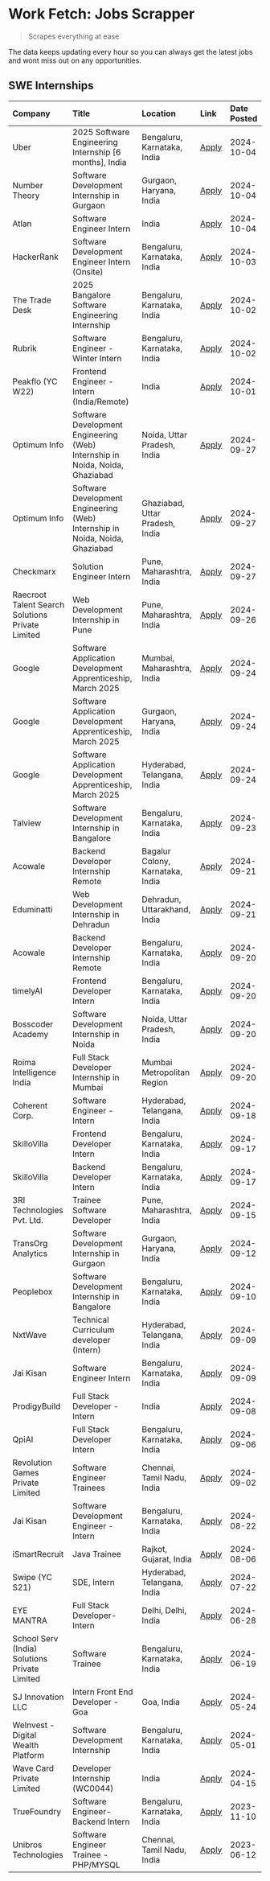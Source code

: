 # Work Fetch: Jobs Scrapper
> Scrapes everything at ease

The data keeps updating every hour so you can always get the latest jobs and wont miss out on any opportunities.

## SWE Internships
<!--START_SECTION:workfetch-->
| Company                                          | Title                                                                        | Location                         | Link                                                                                                                                                                                                                                             | Date Posted   |
|:-------------------------------------------------|:-----------------------------------------------------------------------------|:---------------------------------|:-------------------------------------------------------------------------------------------------------------------------------------------------------------------------------------------------------------------------------------------------|:--------------|
| Uber                                             | 2025 Software Engineering Internship [6 months], India                       | Bengaluru, Karnataka, India      | [Apply](https://in.linkedin.com/jobs/view/2025-software-engineering-internship-6-months-india-at-uber-4043151908?position=19&pageNum=0&refId=xwIUEWtjlwjcfF5ghgA0fA%3D%3D&trackingId=y%2F6rhQALBG5SQImTEIELBw%3D%3D)                             | 2024-10-04    |
| Number Theory                                    | Software Development Internship in Gurgaon                                   | Gurgaon, Haryana, India          | [Apply](https://in.linkedin.com/jobs/view/software-development-internship-in-gurgaon-at-number-theory-4042414715?position=53&pageNum=0&refId=xwIUEWtjlwjcfF5ghgA0fA%3D%3D&trackingId=Zdq3PIkg0UvCyLHTSQGmHw%3D%3D)                               | 2024-10-04    |
| Atlan                                            | Software Engineer Intern                                                     | India                            | [Apply](https://in.linkedin.com/jobs/view/software-engineer-intern-at-atlan-4040478822?position=55&pageNum=0&refId=xwIUEWtjlwjcfF5ghgA0fA%3D%3D&trackingId=4zs4dTIHKhjUjmi5o2mHYg%3D%3D)                                                         | 2024-10-04    |
| HackerRank                                       | Software Development Engineer Intern (Onsite)                                | Bengaluru, Karnataka, India      | [Apply](https://in.linkedin.com/jobs/view/software-development-engineer-intern-onsite-at-hackerrank-4040131804?position=29&pageNum=0&refId=xwIUEWtjlwjcfF5ghgA0fA%3D%3D&trackingId=%2FuEyRJp3coM3z1IorslDOQ%3D%3D)                               | 2024-10-03    |
| The Trade Desk                                   | 2025 Bangalore Software Engineering Internship                               | Bengaluru, Karnataka, India      | [Apply](https://in.linkedin.com/jobs/view/2025-bangalore-software-engineering-internship-at-the-trade-desk-3987456531?position=13&pageNum=0&refId=xwIUEWtjlwjcfF5ghgA0fA%3D%3D&trackingId=WxW8Q20zn7AsuDCxE64iig%3D%3D)                          | 2024-10-02    |
| Rubrik                                           | Software Engineer - Winter Intern                                            | Bengaluru, Karnataka, India      | [Apply](https://in.linkedin.com/jobs/view/software-engineer-winter-intern-at-rubrik-4006567784?position=18&pageNum=0&refId=xwIUEWtjlwjcfF5ghgA0fA%3D%3D&trackingId=9kglbWo9KoUwxzOhXfYuzQ%3D%3D)                                                 | 2024-10-02    |
| Peakflo (YC W22)                                 | Frontend Engineer - Intern (India/Remote)                                    | India                            | [Apply](https://in.linkedin.com/jobs/view/frontend-engineer-intern-india-remote-at-peakflo-yc-w22-4037729755?position=16&pageNum=0&refId=xwIUEWtjlwjcfF5ghgA0fA%3D%3D&trackingId=giPPJTpVCNSsFpPOTrK4Hw%3D%3D)                                   | 2024-10-01    |
| Optimum Info                                     | Software Development Engineering (Web) Internship in Noida, Noida, Ghaziabad | Noida, Uttar Pradesh, India      | [Apply](https://in.linkedin.com/jobs/view/software-development-engineering-web-internship-in-noida-noida-ghaziabad-at-optimum-info-4037042231?position=6&pageNum=0&refId=xwIUEWtjlwjcfF5ghgA0fA%3D%3D&trackingId=tae8Rq9So0gkWcQ0stvlyQ%3D%3D)   | 2024-09-27    |
| Optimum Info                                     | Software Development Engineering (Web) Internship in Noida, Noida, Ghaziabad | Ghaziabad, Uttar Pradesh, India  | [Apply](https://in.linkedin.com/jobs/view/software-development-engineering-web-internship-in-noida-noida-ghaziabad-at-optimum-info-4037041629?position=7&pageNum=0&refId=xwIUEWtjlwjcfF5ghgA0fA%3D%3D&trackingId=7xF%2F3Tyv86OfX4mhqTWj3w%3D%3D) | 2024-09-27    |
| Checkmarx                                        | Solution Engineer Intern                                                     | Pune, Maharashtra, India         | [Apply](https://in.linkedin.com/jobs/view/solution-engineer-intern-at-checkmarx-4036405936?position=60&pageNum=0&refId=xwIUEWtjlwjcfF5ghgA0fA%3D%3D&trackingId=oNXkj2C7X5Jzf6DWgvErXQ%3D%3D)                                                     | 2024-09-27    |
| Raecroot Talent Search Solutions Private Limited | Web Development Internship in Pune                                           | Pune, Maharashtra, India         | [Apply](https://in.linkedin.com/jobs/view/web-development-internship-in-pune-at-raecroot-talent-search-solutions-private-limited-4034584677?position=47&pageNum=0&refId=xwIUEWtjlwjcfF5ghgA0fA%3D%3D&trackingId=j9sCRGm0OvnKhrMhUiuGwA%3D%3D)    | 2024-09-26    |
| Google                                           | Software Application Development Apprenticeship, March 2025                  | Mumbai, Maharashtra, India       | [Apply](https://in.linkedin.com/jobs/view/software-application-development-apprenticeship-march-2025-at-google-4032958573?position=2&pageNum=0&refId=xwIUEWtjlwjcfF5ghgA0fA%3D%3D&trackingId=bN11g8b8cSAnWdLMhljbVQ%3D%3D)                       | 2024-09-24    |
| Google                                           | Software Application Development Apprenticeship, March 2025                  | Gurgaon, Haryana, India          | [Apply](https://in.linkedin.com/jobs/view/software-application-development-apprenticeship-march-2025-at-google-4032958554?position=3&pageNum=0&refId=xwIUEWtjlwjcfF5ghgA0fA%3D%3D&trackingId=JF1mNjoDhaf6armJUWqtyw%3D%3D)                       | 2024-09-24    |
| Google                                           | Software Application Development Apprenticeship, March 2025                  | Hyderabad, Telangana, India      | [Apply](https://in.linkedin.com/jobs/view/software-application-development-apprenticeship-march-2025-at-google-4032957528?position=4&pageNum=0&refId=xwIUEWtjlwjcfF5ghgA0fA%3D%3D&trackingId=JfQFnX5qUEj3N3ojyndrfw%3D%3D)                       | 2024-09-24    |
| Talview                                          | Software Development Internship in Bangalore                                 | Bengaluru, Karnataka, India      | [Apply](https://in.linkedin.com/jobs/view/software-development-internship-in-bangalore-at-talview-4033703077?position=10&pageNum=0&refId=xwIUEWtjlwjcfF5ghgA0fA%3D%3D&trackingId=9cWZ9XgmXWDtXV73kOCXCA%3D%3D)                                   | 2024-09-23    |
| Acowale                                          | Backend Developer Internship Remote                                          | Bagalur Colony, Karnataka, India | [Apply](https://in.linkedin.com/jobs/view/backend-developer-internship-remote-at-acowale-4030088707?position=17&pageNum=0&refId=xwIUEWtjlwjcfF5ghgA0fA%3D%3D&trackingId=3yEoJYC6vKECvMjN6zoMFw%3D%3D)                                            | 2024-09-21    |
| Eduminatti                                       | Web Development Internship in Dehradun                                       | Dehradun, Uttarakhand, India     | [Apply](https://in.linkedin.com/jobs/view/web-development-internship-in-dehradun-at-eduminatti-4032105381?position=27&pageNum=0&refId=xwIUEWtjlwjcfF5ghgA0fA%3D%3D&trackingId=Wb6Obk3L2tJWjWbFgduFog%3D%3D)                                      | 2024-09-21    |
| Acowale                                          | Backend Developer Internship Remote                                          | Bengaluru, Karnataka, India      | [Apply](https://in.linkedin.com/jobs/view/backend-developer-internship-remote-at-acowale-4030975489?position=9&pageNum=0&refId=xwIUEWtjlwjcfF5ghgA0fA%3D%3D&trackingId=DtHdHoiBiR5EpT%2FtWDFYEw%3D%3D)                                           | 2024-09-20    |
| timelyAI                                         | Frontend Developer Intern                                                    | Bengaluru, Karnataka, India      | [Apply](https://in.linkedin.com/jobs/view/frontend-developer-intern-at-timelyai-4030925040?position=14&pageNum=0&refId=xwIUEWtjlwjcfF5ghgA0fA%3D%3D&trackingId=CLwRNZQOs62bssaugeJbIg%3D%3D)                                                     | 2024-09-20    |
| Bosscoder Academy                                | Software Development Internship in Noida                                     | Noida, Uttar Pradesh, India      | [Apply](https://in.linkedin.com/jobs/view/software-development-internship-in-noida-at-bosscoder-academy-4031161323?position=15&pageNum=0&refId=xwIUEWtjlwjcfF5ghgA0fA%3D%3D&trackingId=eECHMpi910gIVkHgMhdFcQ%3D%3D)                             | 2024-09-20    |
| Roima Intelligence India                         | Full Stack Developer Internship in Mumbai                                    | Mumbai Metropolitan Region       | [Apply](https://in.linkedin.com/jobs/view/full-stack-developer-internship-in-mumbai-at-roima-intelligence-india-4031159544?position=49&pageNum=0&refId=xwIUEWtjlwjcfF5ghgA0fA%3D%3D&trackingId=v9zDyIkW7pMdExrhkkp2sw%3D%3D)                     | 2024-09-20    |
| Coherent Corp.                                   | Software Engineer - Intern                                                   | Hyderabad, Telangana, India      | [Apply](https://in.linkedin.com/jobs/view/software-engineer-intern-at-coherent-corp-4029132427?position=21&pageNum=0&refId=xwIUEWtjlwjcfF5ghgA0fA%3D%3D&trackingId=297zs70Cu85UZQHB8KL8zQ%3D%3D)                                                 | 2024-09-18    |
| SkilloVilla                                      | Frontend Developer Intern                                                    | Bengaluru, Karnataka, India      | [Apply](https://in.linkedin.com/jobs/view/frontend-developer-intern-at-skillovilla-4025873510?position=8&pageNum=0&refId=xwIUEWtjlwjcfF5ghgA0fA%3D%3D&trackingId=on34fwSYCEXtkxOI3Vou9A%3D%3D)                                                   | 2024-09-17    |
| SkilloVilla                                      | Backend Developer Intern                                                     | Bengaluru, Karnataka, India      | [Apply](https://in.linkedin.com/jobs/view/backend-developer-intern-at-skillovilla-4025860894?position=11&pageNum=0&refId=xwIUEWtjlwjcfF5ghgA0fA%3D%3D&trackingId=LwxmEmisQI9RpZHZQrUZKA%3D%3D)                                                   | 2024-09-17    |
| 3RI Technologies Pvt. Ltd.                       | Trainee  Software Developer                                                  | Pune, Maharashtra, India         | [Apply](https://in.linkedin.com/jobs/view/trainee-software-developer-at-3ri-technologies-pvt-ltd-4026688364?position=26&pageNum=0&refId=xwIUEWtjlwjcfF5ghgA0fA%3D%3D&trackingId=d2SK3GaHh2Dc%2BPGnuMkr4Q%3D%3D)                                  | 2024-09-15    |
| TransOrg Analytics                               | Software Development Internship in Gurgaon                                   | Gurgaon, Haryana, India          | [Apply](https://in.linkedin.com/jobs/view/software-development-internship-in-gurgaon-at-transorg-analytics-4024791052?position=54&pageNum=0&refId=xwIUEWtjlwjcfF5ghgA0fA%3D%3D&trackingId=tJ2266X%2FHZq3fr%2B9vwwGzQ%3D%3D)                      | 2024-09-12    |
| Peoplebox                                        | Software Development Internship in Bangalore                                 | Bengaluru, Karnataka, India      | [Apply](https://in.linkedin.com/jobs/view/software-development-internship-in-bangalore-at-peoplebox-4022411601?position=12&pageNum=0&refId=xwIUEWtjlwjcfF5ghgA0fA%3D%3D&trackingId=6QxCS4z04IOLli3WhsRNAQ%3D%3D)                                 | 2024-09-10    |
| NxtWave                                          | Technical Curriculum developer (Intern)                                      | Hyderabad, Telangana, India      | [Apply](https://in.linkedin.com/jobs/view/technical-curriculum-developer-intern-at-nxtwave-4020462207?position=36&pageNum=0&refId=xwIUEWtjlwjcfF5ghgA0fA%3D%3D&trackingId=4mcuYi44V%2BMb5MEd1MrPmw%3D%3D)                                        | 2024-09-09    |
| Jai Kisan                                        | Software Engineer Intern                                                     | Bengaluru, Karnataka, India      | [Apply](https://in.linkedin.com/jobs/view/software-engineer-intern-at-jai-kisan-4024075360?position=37&pageNum=0&refId=xwIUEWtjlwjcfF5ghgA0fA%3D%3D&trackingId=XY6iNpRtulWxQtgPM0xe5w%3D%3D)                                                     | 2024-09-09    |
| ProdigyBuild                                     | Full Stack Developer - Intern                                                | India                            | [Apply](https://in.linkedin.com/jobs/view/full-stack-developer-intern-at-prodigybuild-4019591942?position=46&pageNum=0&refId=xwIUEWtjlwjcfF5ghgA0fA%3D%3D&trackingId=nHArnAj5a%2BUp075HnnupiA%3D%3D)                                             | 2024-09-08    |
| QpiAI                                            | Full Stack Developer Intern                                                  | Bengaluru, Karnataka, India      | [Apply](https://in.linkedin.com/jobs/view/full-stack-developer-intern-at-qpiai-4017395346?position=31&pageNum=0&refId=xwIUEWtjlwjcfF5ghgA0fA%3D%3D&trackingId=ZtX9i%2FzfteTrntSoaz2Ilg%3D%3D)                                                    | 2024-09-06    |
| Revolution Games Private Limited                 | Software Engineer Trainees                                                   | Chennai, Tamil Nadu, India       | [Apply](https://in.linkedin.com/jobs/view/software-engineer-trainees-at-revolution-games-private-limited-4015912927?position=30&pageNum=0&refId=xwIUEWtjlwjcfF5ghgA0fA%3D%3D&trackingId=xX5GrQ%2FCI5oUDPs%2FyFGcLA%3D%3D)                        | 2024-09-02    |
| Jai Kisan                                        | Software Development Engineer - Intern                                       | Bengaluru, Karnataka, India      | [Apply](https://in.linkedin.com/jobs/view/software-development-engineer-intern-at-jai-kisan-4027288169?position=25&pageNum=0&refId=xwIUEWtjlwjcfF5ghgA0fA%3D%3D&trackingId=gTP9yVtkoVslobJg6AwUUA%3D%3D)                                         | 2024-08-22    |
| iSmartRecruit                                    | Java Trainee                                                                 | Rajkot, Gujarat, India           | [Apply](https://in.linkedin.com/jobs/view/java-trainee-at-ismartrecruit-3992301825?position=32&pageNum=0&refId=xwIUEWtjlwjcfF5ghgA0fA%3D%3D&trackingId=0L%2BaClmkflPD7s1uAw%2BqgA%3D%3D)                                                         | 2024-08-06    |
| Swipe (YC S21)                                   | SDE, Intern                                                                  | Hyderabad, Telangana, India      | [Apply](https://in.linkedin.com/jobs/view/sde-intern-at-swipe-yc-s21-3980368092?position=39&pageNum=0&refId=xwIUEWtjlwjcfF5ghgA0fA%3D%3D&trackingId=cJ2JE1yPz56lM%2FKkOFLxVQ%3D%3D)                                                              | 2024-07-22    |
| EYE MANTRA                                       | Full Stack Developer- Intern                                                 | Delhi, Delhi, India              | [Apply](https://in.linkedin.com/jobs/view/full-stack-developer-intern-at-eye-mantra-3960988037?position=45&pageNum=0&refId=xwIUEWtjlwjcfF5ghgA0fA%3D%3D&trackingId=m83vgpnwpQbABNH9am6LBQ%3D%3D)                                                 | 2024-06-28    |
| School Serv (India) Solutions Private Limited    | Software Trainee                                                             | Bengaluru, Karnataka, India      | [Apply](https://in.linkedin.com/jobs/view/software-trainee-at-school-serv-india-solutions-private-limited-3953917603?position=43&pageNum=0&refId=xwIUEWtjlwjcfF5ghgA0fA%3D%3D&trackingId=RSlmFz4uICNeIbLocpouYg%3D%3D)                           | 2024-06-19    |
| SJ Innovation LLC                                | Intern Front End Developer - Goa                                             | Goa, India                       | [Apply](https://in.linkedin.com/jobs/view/intern-front-end-developer-goa-at-sj-innovation-llc-3931678611?position=22&pageNum=0&refId=xwIUEWtjlwjcfF5ghgA0fA%3D%3D&trackingId=9sbTO45JiNexHAe95a%2BQYA%3D%3D)                                     | 2024-05-24    |
| WeInvest - Digital Wealth Platform               | Software Development Internship                                              | Bengaluru, Karnataka, India      | [Apply](https://in.linkedin.com/jobs/view/software-development-internship-at-weinvest-digital-wealth-platform-3912867225?position=5&pageNum=0&refId=xwIUEWtjlwjcfF5ghgA0fA%3D%3D&trackingId=vQFXFg3Qwy9WRilGbGQF%2Fw%3D%3D)                      | 2024-05-01    |
| Wave Card Private Limited                        | Developer Internship (WC0044)                                                | India                            | [Apply](https://in.linkedin.com/jobs/view/developer-internship-wc0044-at-wave-card-private-limited-3900079966?position=44&pageNum=0&refId=xwIUEWtjlwjcfF5ghgA0fA%3D%3D&trackingId=lCgy6JQtD3gS5sdTcY9Q%2FA%3D%3D)                                | 2024-04-15    |
| TrueFoundry                                      | Software Engineer-Backend Intern                                             | Bengaluru, Karnataka, India      | [Apply](https://in.linkedin.com/jobs/view/software-engineer-backend-intern-at-truefoundry-3779508170?position=42&pageNum=0&refId=xwIUEWtjlwjcfF5ghgA0fA%3D%3D&trackingId=JkLjE3teMU%2FdcchUy0hMsQ%3D%3D)                                         | 2023-11-10    |
| Unibros Technologies                             | Software Engineer Trainee - PHP/MYSQL                                        | Chennai, Tamil Nadu, India       | [Apply](https://in.linkedin.com/jobs/view/software-engineer-trainee-php-mysql-at-unibros-technologies-3656599241?position=38&pageNum=0&refId=xwIUEWtjlwjcfF5ghgA0fA%3D%3D&trackingId=SeQac6yqNm5cf1vEjBPNHA%3D%3D)                               | 2023-06-12    |
<!--END_SECTION:workfetch-->
